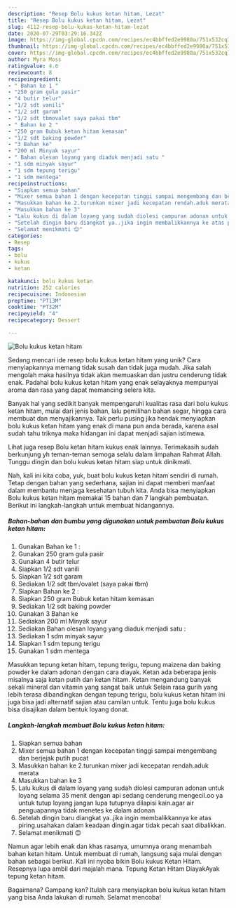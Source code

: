 ```yaml
---
description: "Resep Bolu kukus ketan hitam, Lezat"
title: "Resep Bolu kukus ketan hitam, Lezat"
slug: 4112-resep-bolu-kukus-ketan-hitam-lezat
date: 2020-07-29T03:29:16.342Z
image: https://img-global.cpcdn.com/recipes/ec4bbffed2e9980a/751x532cq70/bolu-kukus-ketan-hitam-foto-resep-utama.jpg
thumbnail: https://img-global.cpcdn.com/recipes/ec4bbffed2e9980a/751x532cq70/bolu-kukus-ketan-hitam-foto-resep-utama.jpg
cover: https://img-global.cpcdn.com/recipes/ec4bbffed2e9980a/751x532cq70/bolu-kukus-ketan-hitam-foto-resep-utama.jpg
author: Myra Moss
ratingvalue: 4.6
reviewcount: 8
recipeingredient:
- " Bahan ke 1 "
- "250 gram gula pasir"
- "4 butir telur"
- "1/2 sdt vanili"
- "1/2 sdt garam"
- "1/2 sdt tbmovalet saya pakai tbm"
- " Bahan ke 2 "
- "250 gram Bubuk ketan hitam kemasan"
- "1/2 sdt baking powder"
- "3 Bahan ke"
- "200 ml Minyak sayur"
- " Bahan olesan loyang yang diaduk menjadi satu "
- "1 sdm minyak sayur"
- "1 sdm tepung terigu"
- "1 sdm mentega"
recipeinstructions:
- "Siapkan semua bahan"
- "Mixer semua bahan 1 dengan kecepatan tinggi sampai mengembang dan berjejak putih pucat"
- "Masukkan bahan ke 2.turunkan mixer jadi kecepatan rendah.aduk merata"
- "Masukkan bahan ke 3"
- "Lalu kukus di dalam loyang yang sudah diolesi campuran adonan untuk loyang selama 35 menit dengan api sedang cenderung mengecil.oo ya untuk tutup loyang jangan lupa tutupnya dilapisi kain.agar air penguapannya tidak menetes ke dalam adonan"
- "Setelah dingin baru diangkat ya..jika ingin membalikkannya ke atas piring.usahakan dalam keadaan dingin.agar tidak pecah saat dibalikkan."
- "Selamat menikmati 😊"
categories:
- Resep
tags:
- bolu
- kukus
- ketan

katakunci: bolu kukus ketan 
nutrition: 252 calories
recipecuisine: Indonesian
preptime: "PT13M"
cooktime: "PT32M"
recipeyield: "4"
recipecategory: Dessert

---
```



![Bolu kukus ketan hitam](https://img-global.cpcdn.com/recipes/ec4bbffed2e9980a/751x532cq70/bolu-kukus-ketan-hitam-foto-resep-utama.jpg)

Sedang mencari ide resep bolu kukus ketan hitam yang unik? Cara menyiapkannya memang tidak susah dan tidak juga mudah. Jika salah mengolah maka hasilnya tidak akan memuaskan dan justru cenderung tidak enak. Padahal bolu kukus ketan hitam yang enak selayaknya mempunyai aroma dan rasa yang dapat memancing selera kita.

Banyak hal yang sedikit banyak mempengaruhi kualitas rasa dari bolu kukus ketan hitam, mulai dari jenis bahan, lalu pemilihan bahan segar, hingga cara membuat dan menyajikannya. Tak perlu pusing jika hendak menyiapkan bolu kukus ketan hitam yang enak di mana pun anda berada, karena asal sudah tahu triknya maka hidangan ini dapat menjadi sajian istimewa.

Lihat juga resep Bolu ketan hitam kukus enak lainnya. Terimakasih sudah berkunjung yh teman-teman semoga selalu dalam limpahan Rahmat Allah. Tunggu dingin dan bolu kukus ketan hitam siap untuk dinikmati.


Nah, kali ini kita coba, yuk, buat bolu kukus ketan hitam sendiri di rumah. Tetap dengan bahan yang sederhana, sajian ini dapat memberi manfaat dalam membantu menjaga kesehatan tubuh kita. Anda bisa menyiapkan Bolu kukus ketan hitam memakai 15 bahan dan 7 langkah pembuatan. Berikut ini langkah-langkah untuk membuat hidangannya.

<!--inarticleads1-->

##### Bahan-bahan dan bumbu yang digunakan untuk pembuatan Bolu kukus ketan hitam:

1. Gunakan  Bahan ke 1 :
1. Gunakan 250 gram gula pasir
1. Gunakan 4 butir telur
1. Siapkan 1/2 sdt vanili
1. Siapkan 1/2 sdt garam
1. Sediakan 1/2 sdt tbm/ovalet (saya pakai tbm)
1. Siapkan  Bahan ke 2 :
1. Siapkan 250 gram Bubuk ketan hitam kemasan
1. Sediakan 1/2 sdt baking powder
1. Gunakan 3 Bahan ke
1. Sediakan 200 ml Minyak sayur
1. Sediakan  Bahan olesan loyang yang diaduk menjadi satu :
1. Sediakan 1 sdm minyak sayur
1. Siapkan 1 sdm tepung terigu
1. Gunakan 1 sdm mentega


Masukkan tepung ketan hitam, tepung terigu, tepung maizena dan baking powder ke dalam adonan dengan cara diayak. Ketan ada beberapa jenis misalnya saja ketan putih dan ketan hitam. Ketan mengandung banyak sekali mineral dan vitamin yang sangat baik untuk Selain rasa gurih yang lebih terasa dibandingkan dengan tepung terigu, bolu kukus ketan hitam ini juga bisa jadi alternatif sajian atau camilan untuk. Tentu juga bolu kukus bisa disajikan dalam bentuk loyang donat. 

<!--inarticleads2-->

##### Langkah-langkah membuat Bolu kukus ketan hitam:

1. Siapkan semua bahan
1. Mixer semua bahan 1 dengan kecepatan tinggi sampai mengembang dan berjejak putih pucat
1. Masukkan bahan ke 2.turunkan mixer jadi kecepatan rendah.aduk merata
1. Masukkan bahan ke 3
1. Lalu kukus di dalam loyang yang sudah diolesi campuran adonan untuk loyang selama 35 menit dengan api sedang cenderung mengecil.oo ya untuk tutup loyang jangan lupa tutupnya dilapisi kain.agar air penguapannya tidak menetes ke dalam adonan
1. Setelah dingin baru diangkat ya..jika ingin membalikkannya ke atas piring.usahakan dalam keadaan dingin.agar tidak pecah saat dibalikkan.
1. Selamat menikmati 😊


Namun agar lebih enak dan khas rasanya, umumnya orang menambah bahan ketan hitam. Untuk membuat di rumah, langsung saja mulai dengan bahan sebagai berikut. Kali ini nyoba bikin Bolu kukus Ketan Hitam. Resepnya lupa ambil dari majalah mana. Tepung Ketan Hitam DiayakAyak tepung ketan hitam. 

Bagaimana? Gampang kan? Itulah cara menyiapkan bolu kukus ketan hitam yang bisa Anda lakukan di rumah. Selamat mencoba!
